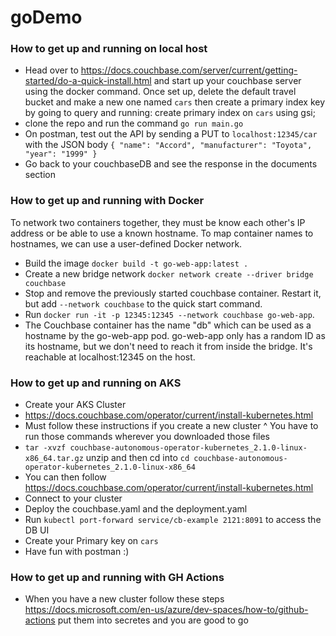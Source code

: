 # goDemo

### How to get up and running on local host
- Head over to https://docs.couchbase.com/server/current/getting-started/do-a-quick-install.html and start up your couchbase server using the docker command. Once set up, delete the default travel bucket and make a new one named `cars` then create a primary index key by going to query and running: create primary index on `cars` using gsi;
- clone the repo and run the command `go run main.go`
- On postman, test out the API by sending a PUT to `localhost:12345/car` with the JSON body 
 `
 {
    "name": "Accord",
    "manufacturer": "Toyota",
    "year": "1999"
}
`
- Go back to your couchbaseDB and see the response in the documents section

### How to get up and running with Docker

To network two containers together, they must be know each other's IP
address or be able to use a known hostname. To map container names to
hostnames, we can use a user-defined Docker network.

- Build the image `docker build -t go-web-app:latest .`
- Create a new bridge network `docker network create --driver bridge
  couchbase`
- Stop and remove the previously started couchbase container. Restart
  it, but add `--network couchbase` to the quick start command.
- Run  `docker run -it -p 12345:12345 --network couchbase go-web-app`.
- The Couchbase container has the name "db" which can be used as a
  hostname by the go-web-app pod. go-web-app only has a random ID as its
  hostname, but we don't need to reach it from inside the bridge. It's
  reachable at localhost:12345 on the host.


### How to get up and running on AKS
- Create your AKS Cluster
- https://docs.couchbase.com/operator/current/install-kubernetes.html
- Must follow these instructions if you create a new cluster ^ You have to run those commands wherever you downloaded those files
- `tar -xvzf couchbase-autonomous-operator-kubernetes_2.1.0-linux-x86_64.tar.gz` unzip and then cd into `cd couchbase-autonomous-operator-kubernetes_2.1.0-linux-x86_64`
- You can then follow https://docs.couchbase.com/operator/current/install-kubernetes.html
- Connect to your cluster
- Deploy the couchbase.yaml and the deployment.yaml
- Run `kubectl port-forward service/cb-example 2121:8091` to access the DB UI
- Create your Primary key on `cars`
- Have fun with postman :)

### How to get up and running with GH Actions 
- When you have a new cluster follow these steps https://docs.microsoft.com/en-us/azure/dev-spaces/how-to/github-actions put them into secretes and you are good to go
